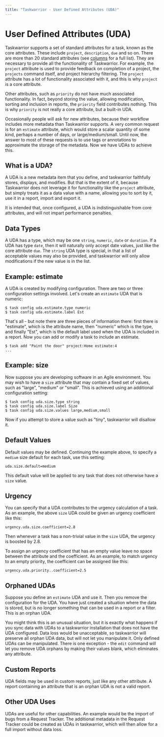 ```yaml
---
title: "Taskwarrior - User Defined Attributes (UDA)"
---
```


# User Defined Attributes (UDA)

Taskwarrior supports a set of standard attributes for a task, known as the core attributes.
These include `project`, `description`, `due` and so on.
There are more than 20 standard attributes (see [columns](../commands/columns/) for a full list).
They are necessary to provide all the functionality of Taskwarrior.
For example, the `project` attribute is used to provide feedback on completion of a project, the `projects` command itself, and project hierarchy filtering.
The `project` attribute has a lot of functionality associated with it, and this is why `project` is a core attribute.

Other attributes, such as `priority` do not have much associated functionality.
In fact, beyond storing the value, allowing modification, sorting and inclusion in reports, the `priority` field contributes nothing.
This is why `priority` is not really a core attribute, but a built-in UDA.

Occasionally people will ask for new attributes, because their workflow includes more metadata than Taskwarrior supports.
A very common request is for an
`estimate` attribute, which would store a scalar quantity of some kind, perhaps a number of days, or large/medium/small.
Until now, the answer to most of these requests is to use tags or annotations to approximate the storage of the metadata.
Now we have UDAs to achieve this.

## What is a UDA?

A UDA is a new metadata item that you define, and taskwarrior faithfully stores, displays, and modifies.
But that is the extent of it, because Taskwarrior does not leverage it for functionality like the `project` attribute, but simply treats it as a data value with a name, allowing you to sort by it, use it in a report, import and export it.

It is intended that, once configured, a UDA is indistinguishable from core attributes, and will not impart performance penalties.

## Data Types

A UDA has a type, which may be one `string`, `numeric`, `date` or `duration`. If a UDA has type `date`, then it will naturally only accept date values, just like the core attribute `due`.
The `string` UDA type is special, in that a list of acceptable values may also be provided, and taskwarrior will only allow modifications if the new value is in the list.

## Example: estimate

A UDA is created by modifying configuration.
There are two or three configuration settings involved.
Let's create an `estimate` UDA that is numeric:

    $ task config uda.estimate.type numeric
    $ task config uda.estimate.label Est

That's all - but note there are three pieces of information there: first there is "estimate", which is the attribute name, then "numeric" which is the type, and finally "Est", which is the default label used when the UDA is included in a report.
Now you can add or modify a task to include an estimate.

    $ task add "Paint the door" project:Home estimate:4
    ...

## Example: size

Now suppose you are developing software in an Agile environment.
You may wish to have a `size` attribute that may contain a fixed set of values, such as "large", "medium" or "small".
This is achieved using an additional configuration setting:

    $ task config uda.size.type string
    $ task config uda.size.label Size
    $ task config uda.size.values large,medium,small

Now if you attempt to store a value such as "tiny", taskwarrior will disallow it.

## Default Values

Default values may be defined.
Continuing the example above, to specify a
`medium` size default for each task, use this setting:

    uda.size.default=medium

This default value will be applied to any task that does not otherwise have a
`size` value.

## Urgency

You can specify that a UDA contributes to the urgency calculation of a task.
As an example, the above `size` UDA could be given an urgency coefficient like this:

    urgency.uda.size.coefficient=2.8

Then whenever a task has a non-trivial value in the `size` UDA, the urgency is boosted by 2.8.

To assign an urgency coefficient that has an empty value leave no space between the attribute and the coefficient.
As an example, to match urgency to an empty priority, the coefficient can be assigned like this:

    urgency.uda.priority..coefficient=2.5

## Orphaned UDAs

Suppose you define an `estimate` UDA and use it.
Then you remove the configuration for the UDA.
You have just created a situation where the data is stored, but is no longer something that can be used in a report or a filter.
This is an orphan UDA.

You might think this is an unusual situation, but it is exactly what happens if you sync data with UDAs to a taskwarrior installation that does not have the UDA configured.
Data loss would be unacceptable, so taskwarrior will preserve all orphan UDA data, but will not let you manipulate it.
Only defined UDAs can be manipulated.
There is one exception - the `edit` command will let you remove UDA orphans by making their values blank, which eliminates any attribute.

## Custom Reports

UDA fields may be used in custom reports, just like any other attribute.
A report containing an attribute that is an orphan UDA is not a valid report.

## Other UDA Uses

UDAs are useful for other capabilities.
An example would be the import of bugs from a Request Tracker.
The additional metadata in the Request Tracker could be created as UDAs in taskwarrior, which will then allow for a full import without data loss.
